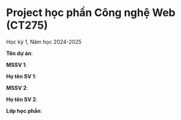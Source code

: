 # Project học phần Công nghệ Web (CT275)

Học kỳ 1, Năm học 2024-2025

**Tên dự án**:

**MSSV 1**:

**Họ tên SV 1**:

**MSSV 2**:

**Họ tên SV 2**:

**Lớp học phần**:

